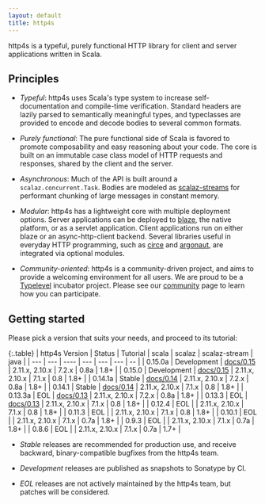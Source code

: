 ```yaml
---
layout: default
title: http4s
---
```


http4s is a typeful, purely functional HTTP library for client and
server applications written in Scala.

## Principles

* *Typeful*: http4s uses Scala's type system to increase
self-documentation and compile-time verification.  Standard headers
are lazily parsed to semantically meaningful types, and typeclasses
are provided to encode and decode bodies to several common formats.

* *Purely functional*: The pure functional side of Scala is favored to
promote composability and easy reasoning about your code.  The core is
built on an immutable case class model of HTTP requests and responses,
shared by the client and the server.

* *Asynchronous*: Much of the API is built around a
`scalaz.concurrent.Task`.  Bodies are modeled as
[scalaz-streams](scalaz-stream) for performant chunking of large
messages in constant memory.

* *Modular*: http4s has a lightweight core with multiple deployment
options.  Server applications can be deployed to [blaze], the native
platform, or as a servlet application.  Client applications run on
either blaze or an async-http-client backend.  Several libraries
useful in everyday HTTP programming, such as [circe] and [argonaut],
are integrated via optional modules.

* *Community-oriented*: http4s is a community-driven project, and aims
to provide a welcoming environment for all users.  We are proud to be
a [Typelevel](http://typelevel.org) incubator project.  Please see our
[community] page to learn how you can participate.

## Getting started ##

Please pick a version that suits your needs, and proceed to its tutorial:

{:.table}
| http4s Version   | Status      | Tutorial    | scala          | scalaz | scalaz-stream | java |
| ---              | ---         | ----        | ---            | ---    | ---           | --   | 
| 0.15.0a          | Development | [docs/0.15] | 2.11.x, 2.10.x | 7.2.x  | 0.8a          | 1.8+ |
| 0.15.0           | Development | [docs/0.15] | 2.11.x, 2.10.x | 7.1.x  | 0.8           | 1.8+ |
| 0.14.1a          | Stable      | [docs/0.14] | 2.11.x, 2.10.x | 7.2.x  | 0.8a          | 1.8+ |
| 0.14.1           | Stable      | [docs/0.14] | 2.11.x, 2.10.x | 7.1.x  | 0.8           | 1.8+ |
| 0.13.3a          | EOL         | [docs/0.13] | 2.11.x, 2.10.x | 7.2.x  | 0.8a          | 1.8+ |
| 0.13.3           | EOL         | [docs/0.13] | 2.11.x, 2.10.x | 7.1.x  | 0.8           | 1.8+ |
| 0.12.4           | EOL         |             | 2.11.x, 2.10.x | 7.1.x  | 0.8           | 1.8+ |
| 0.11.3           | EOL         |             | 2.11.x, 2.10.x | 7.1.x  | 0.8           | 1.8+ |
| 0.10.1           | EOL         |             | 2.11.x, 2.10.x | 7.1.x  | 0.7a          | 1.8+ |
| 0.9.3            | EOL         |             | 2.11.x, 2.10.x | 7.1.x  | 0.7a          | 1.8+ |
| 0.8.6            | EOL         |             | 2.11.x, 2.10.x | 7.1.x  | 0.7a          | 1.7+ |

* _Stable_ releases are recommended for production use, and receive
backward, binary-compatible bugfixes from the http4s team.

* _Development_ releases are published as snapshots to Sonatype by CI.

* _EOL_ releases are not actively maintained by the http4s team, but
patches will be considered.

[scalaz-stream]: https://github.com/functional-streams-for-scala/fs2
[blaze]: https://github.com/http4s/blaze
[circe]: https://github.com/travisbrown/circe
[argonaut]: https://github.com/argonaut-io/argonaut
[community]: community
[code of conduct]: community/conduct.html
[docs/0.13]: docs/0.13
[docs/0.14]: docs/0.14
[docs/0.15]: docs/0.15
